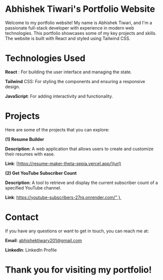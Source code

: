 # Abhishek Tiwari's Portfolio Website

Welcome to my portfolio website! My name is Abhishek Tiwari, and I'm a passionate full-stack developer with experience in modern web technologies. This portfolio showcases some of my key projects and skills. The website is built with React and styled using Tailwind CSS.

# Technologies Used
**React** : For building the user interface and managing the state.

**Tailwind** CSS: For styling the components and ensuring a responsive design.

**JavaScript**: For adding interactivity and functionality.

# Projects
Here are some of the projects that you can explore:

**(1) Resume Builder**

**Description**: A web application that allows users to create and customize their resumes with ease.

**Link**: [https://resume-maker-theta-sepia.vercel.app/](url)

**(2) Get YouTube Subscriber Count**

**Description**: A tool to retrieve and display the current subscriber count of a specified YouTube channel.

**Link**: [https://youtube-subscribers-27rq.onrender.com/"
  },](url)

# Contact
If you have any questions or want to get in touch, you can reach me at:

**Email**: abhishektiwary201@gmail.com

**LinkedIn**: LinkedIn Profile

# Thank you for visiting my portfolio!
